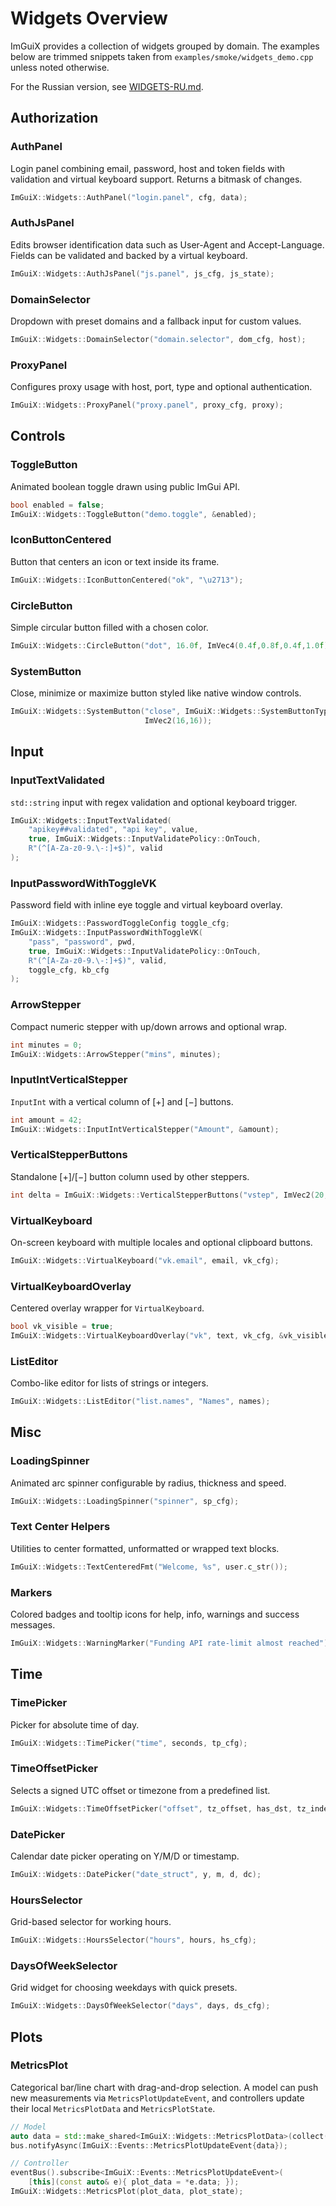 # Widgets Overview

ImGuiX provides a collection of widgets grouped by domain. The examples below are
trimmed snippets taken from `examples/smoke/widgets_demo.cpp` unless noted otherwise.

For the Russian version, see [WIDGETS-RU.md](WIDGETS-RU.md).

## Authorization

### AuthPanel
Login panel combining email, password, host and token fields with validation and
virtual keyboard support. Returns a bitmask of changes.
```cpp
ImGuiX::Widgets::AuthPanel("login.panel", cfg, data);
```

### AuthJsPanel
Edits browser identification data such as User-Agent and Accept-Language. Fields
can be validated and backed by a virtual keyboard.
```cpp
ImGuiX::Widgets::AuthJsPanel("js.panel", js_cfg, js_state);
```

### DomainSelector
Dropdown with preset domains and a fallback input for custom values.
```cpp
ImGuiX::Widgets::DomainSelector("domain.selector", dom_cfg, host);
```

### ProxyPanel
Configures proxy usage with host, port, type and optional authentication.
```cpp
ImGuiX::Widgets::ProxyPanel("proxy.panel", proxy_cfg, proxy);
```

## Controls

### ToggleButton
Animated boolean toggle drawn using public ImGui API.
```cpp
bool enabled = false;
ImGuiX::Widgets::ToggleButton("demo.toggle", &enabled);
```

### IconButtonCentered
Button that centers an icon or text inside its frame.
```cpp
ImGuiX::Widgets::IconButtonCentered("ok", "\u2713");
```

### CircleButton
Simple circular button filled with a chosen color.
```cpp
ImGuiX::Widgets::CircleButton("dot", 16.0f, ImVec4(0.4f,0.8f,0.4f,1.0f));
```

### SystemButton
Close, minimize or maximize button styled like native window controls.
```cpp
ImGuiX::Widgets::SystemButton("close", ImGuiX::Widgets::SystemButtonType::Close,
                              ImVec2(16,16));
```

## Input

### InputTextValidated
`std::string` input with regex validation and optional keyboard trigger.
```cpp
ImGuiX::Widgets::InputTextValidated(
    "apikey##validated", "api key", value,
    true, ImGuiX::Widgets::InputValidatePolicy::OnTouch,
    R"(^[A-Za-z0-9.\-:]+$)", valid
);
```

### InputPasswordWithToggleVK
Password field with inline eye toggle and virtual keyboard overlay.
```cpp
ImGuiX::Widgets::PasswordToggleConfig toggle_cfg;
ImGuiX::Widgets::InputPasswordWithToggleVK(
    "pass", "password", pwd,
    true, ImGuiX::Widgets::InputValidatePolicy::OnTouch,
    R"(^[A-Za-z0-9.\-:]+$)", valid,
    toggle_cfg, kb_cfg
);
```

### ArrowStepper
Compact numeric stepper with up/down arrows and optional wrap.
```cpp
int minutes = 0;
ImGuiX::Widgets::ArrowStepper("mins", minutes);
```

### InputIntVerticalStepper
`InputInt` with a vertical column of [+] and [−] buttons.
```cpp
int amount = 42;
ImGuiX::Widgets::InputIntVerticalStepper("Amount", &amount);
```

### VerticalStepperButtons
Standalone [+]/[−] button column used by other steppers.
```cpp
int delta = ImGuiX::Widgets::VerticalStepperButtons("vstep", ImVec2(20,40), 1, 10);
```

### VirtualKeyboard
On-screen keyboard with multiple locales and optional clipboard buttons.
```cpp
ImGuiX::Widgets::VirtualKeyboard("vk.email", email, vk_cfg);
```

### VirtualKeyboardOverlay
Centered overlay wrapper for `VirtualKeyboard`.
```cpp
bool vk_visible = true;
ImGuiX::Widgets::VirtualKeyboardOverlay("vk", text, vk_cfg, &vk_visible);
```

### ListEditor
Combo-like editor for lists of strings or integers.
```cpp
ImGuiX::Widgets::ListEditor("list.names", "Names", names);
```

## Misc

### LoadingSpinner
Animated arc spinner configurable by radius, thickness and speed.
```cpp
ImGuiX::Widgets::LoadingSpinner("spinner", sp_cfg);
```

### Text Center Helpers
Utilities to center formatted, unformatted or wrapped text blocks.
```cpp
ImGuiX::Widgets::TextCenteredFmt("Welcome, %s", user.c_str());
```

### Markers
Colored badges and tooltip icons for help, info, warnings and success messages.
```cpp
ImGuiX::Widgets::WarningMarker("Funding API rate-limit almost reached");
```

## Time

### TimePicker
Picker for absolute time of day.
```cpp
ImGuiX::Widgets::TimePicker("time", seconds, tp_cfg);
```

### TimeOffsetPicker
Selects a signed UTC offset or timezone from a predefined list.
```cpp
ImGuiX::Widgets::TimeOffsetPicker("offset", tz_offset, has_dst, tz_index, to_cfg);
```

### DatePicker
Calendar date picker operating on Y/M/D or timestamp.
```cpp
ImGuiX::Widgets::DatePicker("date_struct", y, m, d, dc);
```

### HoursSelector
Grid-based selector for working hours.
```cpp
ImGuiX::Widgets::HoursSelector("hours", hours, hs_cfg);
```

### DaysOfWeekSelector
Grid widget for choosing weekdays with quick presets.
```cpp
ImGuiX::Widgets::DaysOfWeekSelector("days", days, ds_cfg);
```

## Plots

### MetricsPlot
Categorical bar/line chart with drag-and-drop selection. A model can push new
measurements via `MetricsPlotUpdateEvent`, and controllers update their local
`MetricsPlotData` and `MetricsPlotState`.
```cpp
// Model
auto data = std::make_shared<ImGuiX::Widgets::MetricsPlotData>(collect());
bus.notifyAsync(ImGuiX::Events::MetricsPlotUpdateEvent{data});

// Controller
eventBus().subscribe<ImGuiX::Events::MetricsPlotUpdateEvent>(
    [this](const auto& e){ plot_data = *e.data; });
ImGuiX::Widgets::MetricsPlot(plot_data, plot_state);
```

